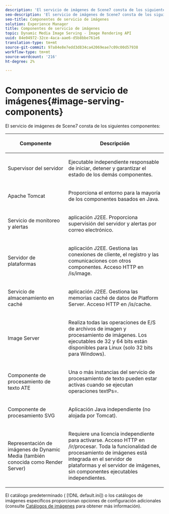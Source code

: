 ```yaml
---
description: 'El servicio de imágenes de Scene7 consta de los siguientes componentes '
seo-description: 'El servicio de imágenes de Scene7 consta de los siguientes componentes '
seo-title: Componentes de servicio de imágenes
solution: Experience Manager
title: Componentes de servicio de imágenes
topic: Dynamic Media Image Serving - Image Rendering API
uuid: 84e04972-32ce-4aca-aae6-d5b8bbe761e6
translation-type: tm+mt
source-git-commit: 97a84e8e7edd3d834ca42069eae7c09c00d57938
workflow-type: tm+mt
source-wordcount: '216'
ht-degree: 2%

---
```



# Componentes de servicio de imágenes{#image-serving-components}

El servicio de imágenes de Scene7 consta de los siguientes componentes:

<table id="table_534AF33FE5C4453EACAE0DF35E8E3B63"> 
 <thead> 
  <tr> 
   <th colname="col1" class="entry"> <p>Componente </p> </th> 
   <th colname="col2" class="entry"> <p>Descripción </p> </th> 
  </tr>
 </thead>
 <tbody> 
  <tr> 
   <td colname="col1"> <p>Supervisor del servidor </p> </td> 
   <td colname="col2"> <p>Ejecutable independiente responsable de iniciar, detener y garantizar el estado de los demás componentes. </p> </td> 
  </tr> 
  <tr> 
   <td colname="col1"> <p>Apache Tomcat </p> </td> 
   <td colname="col2"> <p>Proporciona el entorno para la mayoría de los componentes basados en Java. </p> </td> 
  </tr> 
  <tr> 
   <td colname="col1"> <p>Servicio de monitoreo y alertas </p> </td> 
   <td colname="col2"> <p>aplicación J2EE. Proporciona supervisión del servidor y alertas por correo electrónico. </p> </td> 
  </tr> 
  <tr> 
   <td colname="col1"> <p>Servidor de plataformas </p> </td> 
   <td colname="col2"> <p>aplicación J2EE. Gestiona las conexiones de cliente, el registro y las comunicaciones con otros componentes. Acceso HTTP en <span class="filepath"> /is/image</span>. </p> </td> 
  </tr> 
  <tr> 
   <td colname="col1"> <p>Servicio de almacenamiento en caché </p> </td> 
   <td colname="col2"> <p>aplicación J2EE. Gestiona las memorias caché de datos de Platform Server. Acceso HTTP en /is/cache. </p> </td> 
  </tr> 
  <tr> 
   <td colname="col1"> <p>Image Server </p> </td> 
   <td colname="col2"> <p>Realiza todas las operaciones de E/S de archivos de imagen y procesamiento de imágenes. Los ejecutables de 32 y 64 bits están disponibles para Linux (solo 32 bits para Windows). </p> </td> 
  </tr> 
  <tr> 
   <td colname="col1"> <p>Componente de procesamiento de texto ATE </p> </td> 
   <td colname="col2"> <p>Una o más instancias del servicio de procesamiento de texto pueden estar activas cuando se ejecutan operaciones <span class="codeph"> textPs=</span>. </p> </td> 
  </tr> 
  <tr> 
   <td colname="col1"> <p>Componente de procesamiento SVG </p> </td> 
   <td colname="col2"> <p>Aplicación Java independiente (no alojada por Tomcat). </p> </td> 
  </tr> 
  <tr> 
   <td colname="col1"> <p>Representación de imágenes de Dynamic Media (también conocida como Render Server) </p> </td> 
   <td colname="col2"> <p>Requiere una licencia independiente para activarse. Acceso HTTP en <span class="filepath"> /ir/procesar</span>. Toda la funcionalidad de procesamiento de imágenes está integrada en el servidor de plataformas y el servidor de imágenes, sin componentes ejecutables independientes. </p> </td> 
  </tr> 
 </tbody> 
</table>

El catálogo predeterminado ( [!DNL default.ini]) o los catálogos de imágenes específicos proporcionan opciones de configuración adicionales (consulte [Catálogos de imágenes](../../is-api/image-catalog/image-serving-api-ref/c-image-catalog-reference/c-overview/c-overview.md#concept-9ce2b6a133de45f783e95cabc5810ac3) para obtener más información).
